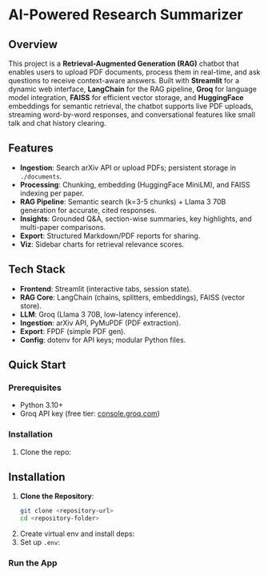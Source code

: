 # AI-Powered Research Summarizer

## Overview

This project is a **Retrieval-Augmented Generation (RAG)** chatbot that enables users to upload PDF documents, process them in real-time, and ask questions to receive context-aware answers. Built with **Streamlit** for a dynamic web interface, **LangChain** for the RAG pipeline, **Groq** for language model integration, **FAISS** for efficient vector storage, and **HuggingFace** embeddings for semantic retrieval, the chatbot supports live PDF uploads, streaming word-by-word responses, and conversational features like small talk and chat history clearing.
## Features
- **Ingestion**: Search arXiv API or upload PDFs; persistent storage in `./documents`.
- **Processing**: Chunking, embedding (HuggingFace MiniLM), and FAISS indexing per paper.
- **RAG Pipeline**: Semantic search (k=3-5 chunks) + Llama 3 70B generation for accurate, cited responses.
- **Insights**: Grounded Q&A, section-wise summaries, key highlights, and multi-paper comparisons.
- **Export**: Structured Markdown/PDF reports for sharing.
- **Viz**: Sidebar charts for retrieval relevance scores.

## Tech Stack
- **Frontend**: Streamlit (interactive tabs, session state).
- **RAG Core**: LangChain (chains, splitters, embeddings), FAISS (vector store).
- **LLM**: Groq (Llama 3 70B, low-latency inference).
- **Ingestion**: arXiv API, PyMuPDF (PDF extraction).
- **Export**: FPDF (simple PDF gen).
- **Config**: dotenv for API keys; modular Python files.

## Quick Start

### Prerequisites
- Python 3.10+
- Groq API key (free tier: [console.groq.com](https://console.groq.com))

### Installation
1. Clone the repo:
## Installation

1. **Clone the Repository**:
   ```bash
   git clone <repository-url>
   cd <repository-folder>
2. Create virtual env and install deps:
3. Set up `.env`:
   
### Run the App
   

